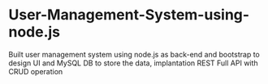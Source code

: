 # User-Management-System-using-node.js
Built user management system using node.js as back-end and bootstrap to design UI and MySQL DB to store the data, implantation REST Full API with CRUD operation 
